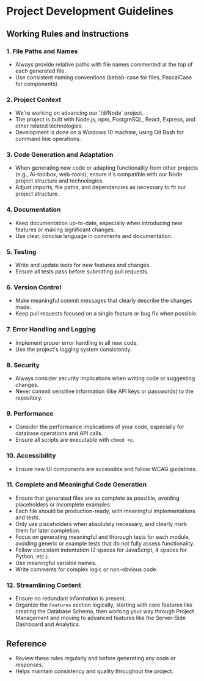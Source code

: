 # Project Development Guidelines

## Working Rules and Instructions

### 1. File Paths and Names
- Always provide relative paths with file names commented at the top of each generated file.
- Use consistent naming conventions (kebab-case for files, PascalCase for components).

### 2. Project Context
- We're working on advancing our '/d/Node' project.
- The project is built with Node.js, npm, PostgreSQL, React, Express, and other related technologies.
- Development is done on a Windows 10 machine, using Git Bash for command line operations.

### 3. Code Generation and Adaptation
- When generating new code or adapting functionality from other projects (e.g., Ai-toolbox, web-tools), ensure it's compatible with our Node project structure and technologies.
- Adjust imports, file paths, and dependencies as necessary to fit our project structure.

### 4. Documentation
- Keep documentation up-to-date, especially when introducing new features or making significant changes.
- Use clear, concise language in comments and documentation.

### 5. Testing
- Write and update tests for new features and changes.
- Ensure all tests pass before submitting pull requests.

### 6. Version Control
- Make meaningful commit messages that clearly describe the changes made.
- Keep pull requests focused on a single feature or bug fix when possible.

### 7. Error Handling and Logging
- Implement proper error handling in all new code.
- Use the project's logging system consistently.

### 8. Security
- Always consider security implications when writing code or suggesting changes.
- Never commit sensitive information (like API keys or passwords) to the repository.

### 9. Performance
- Consider the performance implications of your code, especially for database operations and API calls.
- Ensure all scripts are executable with `chmod +x`.

### 10. Accessibility
- Ensure new UI components are accessible and follow WCAG guidelines.

### 11. Complete and Meaningful Code Generation
- Ensure that generated files are as complete as possible, avoiding placeholders or incomplete examples.
- Each file should be production-ready, with meaningful implementations and tests.
- Only use placeholders when absolutely necessary, and clearly mark them for later completion.
- Focus on generating meaningful and thorough tests for each module, avoiding generic or example tests that do not fully assess functionality.
- Follow consistent indentation (2 spaces for JavaScript, 4 spaces for Python, etc.).
- Use meaningful variable names.
- Write comments for complex logic or non-obvious code.

### 12. Streamlining Content
   - Ensure no redundant information is present.
   - Organize the `Features` section logically, starting with core features like creating the Database Schema, then working your way  through Project Management and moving to advanced features like the Server-Side Dashboard and Analytics.

## Reference
- Review these rules regularly and before generating any code or responses.
- Helps maintain consistency and quality throughout the project.
